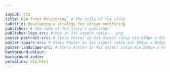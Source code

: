 ```yaml
---

layout: cta
title: NSW Trout Monitoring  # The title of the story
subtitle: Developing a strategy for stream monitoring
publisher: # The name of the story's publisher
publisher-logo-src: #logo in 1x1 aspect ratio - .png
poster-portrait-src: # Story Poster in 3x4 aspect ratio min 696px x 928px
poster-square-src: # Story Poster in 1x1 aspect ratio min 928px x 928px
poster-landscape-src: # Story Poster in 4x3 aspect ratio min 928px x 696px
background-colour:
background-audio:
permalink: cta.html
---
```

